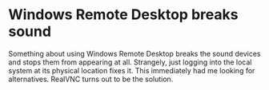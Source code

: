 # Windows Remote Desktop breaks sound

Something about using Windows Remote Desktop breaks the sound devices and stops them from appearing at all. Strangely, just logging into the local system at its physical location fixes it. This       immediately had me looking for alternatives. RealVNC turns out to be the solution.

